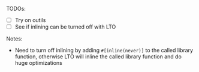 TODOs:
- [ ] Try on outils
- [ ] See if inlining can be turned off with LTO

Notes:
- Need to turn off inlining by adding `#[inline(never)]` to the called library function, otherwise LTO will inline the called library function and do huge optimizations
